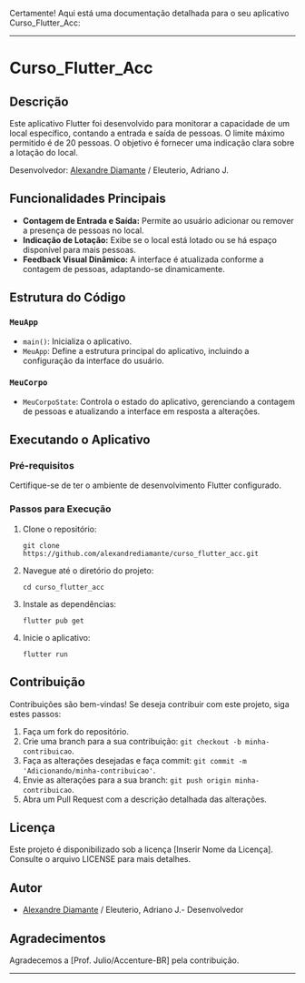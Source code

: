 Certamente! Aqui está uma documentação detalhada para o seu aplicativo Curso_Flutter_Acc:

---

# Curso_Flutter_Acc

## Descrição

Este aplicativo Flutter foi desenvolvido para monitorar a capacidade de um local específico, contando a entrada e saída de pessoas. O limite máximo permitido é de 20 pessoas. O objetivo é fornecer uma indicação clara sobre a lotação do local.

Desenvolvedor: [Alexandre Diamante](https://github.com/alexandrediamante/curso_flutter_acc) / Eleuterio, Adriano J.

## Funcionalidades Principais

- **Contagem de Entrada e Saída:** Permite ao usuário adicionar ou remover a presença de pessoas no local.
- **Indicação de Lotação:** Exibe se o local está lotado ou se há espaço disponível para mais pessoas.
- **Feedback Visual Dinâmico:** A interface é atualizada conforme a contagem de pessoas, adaptando-se dinamicamente.

## Estrutura do Código

### `MeuApp`

- `main()`: Inicializa o aplicativo.
- `MeuApp`: Define a estrutura principal do aplicativo, incluindo a configuração da interface do usuário.

### `MeuCorpo`

- `MeuCorpoState`: Controla o estado do aplicativo, gerenciando a contagem de pessoas e atualizando a interface em resposta a alterações.

## Executando o Aplicativo

### Pré-requisitos

Certifique-se de ter o ambiente de desenvolvimento Flutter configurado.

### Passos para Execução

1. Clone o repositório:
   ```
   git clone https://github.com/alexandrediamante/curso_flutter_acc.git
   ```
2. Navegue até o diretório do projeto:
   ```
   cd curso_flutter_acc
   ```
3. Instale as dependências:
   ```
   flutter pub get
   ```
4. Inicie o aplicativo:
   ```
   flutter run
   ```

## Contribuição

Contribuições são bem-vindas! Se deseja contribuir com este projeto, siga estes passos:

1. Faça um fork do repositório.
2. Crie uma branch para a sua contribuição: `git checkout -b minha-contribuicao`.
3. Faça as alterações desejadas e faça commit: `git commit -m 'Adicionando/minha-contribuicao'`.
4. Envie as alterações para a sua branch: `git push origin minha-contribuicao`.
5. Abra um Pull Request com a descrição detalhada das alterações.

## Licença

Este projeto é disponibilizado sob a licença [Inserir Nome da Licença]. Consulte o arquivo LICENSE para mais detalhes.

## Autor

- [Alexandre Diamante](https://github.com/alexandrediamante) / Eleuterio, Adriano J.- Desenvolvedor

## Agradecimentos

Agradecemos a [Prof. Julio/Accenture-BR] pela contribuição.

---


